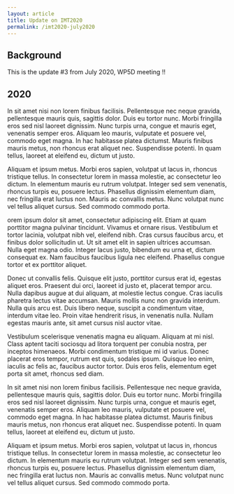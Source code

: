 ```yaml
---
layout: article
title: Update on IMT2020 
permalink: /imt2020-july2020
---
```

## Background
 
This is the update #3 from July 2020, WP5D meeting !! 

## 2020
In sit amet nisi non lorem finibus facilisis. Pellentesque nec neque gravida, pellentesque mauris quis, sagittis dolor. Duis eu tortor nunc. Morbi fringilla eros sed nisl laoreet dignissim. Nunc turpis urna, congue et mauris eget, venenatis semper eros. Aliquam leo mauris, vulputate et posuere vel, commodo eget magna. In hac habitasse platea dictumst. Mauris finibus mauris metus, non rhoncus erat aliquet nec. Suspendisse potenti. In quam tellus, laoreet at eleifend eu, dictum ut justo.

Aliquam et ipsum metus. Morbi eros sapien, volutpat ut lacus in, rhoncus tristique tellus. In consectetur lorem in massa molestie, ac consectetur leo dictum. In elementum mauris eu rutrum volutpat. Integer sed sem venenatis, rhoncus turpis eu, posuere lectus. Phasellus dignissim elementum diam, nec fringilla erat luctus non. Mauris ac convallis metus. Nunc volutpat nunc vel tellus aliquet cursus. Sed commodo commodo porta.

orem ipsum dolor sit amet, consectetur adipiscing elit. Etiam at quam porttitor magna pulvinar tincidunt. Vivamus et ornare risus. Vestibulum et tortor lacinia, volutpat nibh vel, eleifend nibh. Cras cursus faucibus arcu, et finibus dolor sollicitudin ut. Ut sit amet elit in sapien ultrices accumsan. Nulla eget magna odio. Integer lacus justo, bibendum eu urna et, dictum consequat ex. Nam faucibus faucibus ligula nec eleifend. Phasellus congue tortor et ex porttitor aliquet.

Donec ut convallis felis. Quisque elit justo, porttitor cursus erat id, egestas aliquet eros. Praesent dui orci, laoreet id justo et, placerat tempor arcu. Nulla dapibus augue at dui aliquam, at molestie lectus congue. Cras iaculis pharetra lectus vitae accumsan. Mauris mollis nunc non gravida interdum. Nulla quis arcu est. Duis libero neque, suscipit a condimentum vitae, interdum vitae leo. Proin vitae hendrerit risus, in venenatis nulla. Nullam egestas mauris ante, sit amet cursus nisl auctor vitae.

Vestibulum scelerisque venenatis magna eu aliquam. Aliquam at mi nisl. Class aptent taciti sociosqu ad litora torquent per conubia nostra, per inceptos himenaeos. Morbi condimentum tristique mi id varius. Donec placerat eros tempor, rutrum est quis, sodales ipsum. Quisque leo enim, iaculis ac felis ac, faucibus auctor tortor. Duis eros felis, elementum eget porta sit amet, rhoncus sed diam.

In sit amet nisi non lorem finibus facilisis. Pellentesque nec neque gravida, pellentesque mauris quis, sagittis dolor. Duis eu tortor nunc. Morbi fringilla eros sed nisl laoreet dignissim. Nunc turpis urna, congue et mauris eget, venenatis semper eros. Aliquam leo mauris, vulputate et posuere vel, commodo eget magna. In hac habitasse platea dictumst. Mauris finibus mauris metus, non rhoncus erat aliquet nec. Suspendisse potenti. In quam tellus, laoreet at eleifend eu, dictum ut justo.

Aliquam et ipsum metus. Morbi eros sapien, volutpat ut lacus in, rhoncus tristique tellus. In consectetur lorem in massa molestie, ac consectetur leo dictum. In elementum mauris eu rutrum volutpat. Integer sed sem venenatis, rhoncus turpis eu, posuere lectus. Phasellus dignissim elementum diam, nec fringilla erat luctus non. Mauris ac convallis metus. Nunc volutpat nunc vel tellus aliquet cursus. Sed commodo commodo porta.
